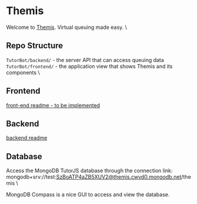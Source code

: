 # Themis

Welcome to [Themis](https://themis.kssolutionsllc.com/). Virtual queuing made easy. \

## Repo Structure

`TutorBot/backend/` - the server API that can access queuing data \
`TutorBot/frontend/` - the application view that shows Themis and its components \

## Frontend

[front-end readme - to be implemented](client/README.md)

## Backend

[backend readme](backend/README.md)

## Database

Access the MongoDB TutorJS database through the connection link:
mongodb+srv://test:SzBoATP4aZB5XUV2@themis.cwvd0.mongodb.net/themis \

MongoDB Compass is a nice GUI to access and view the database.
